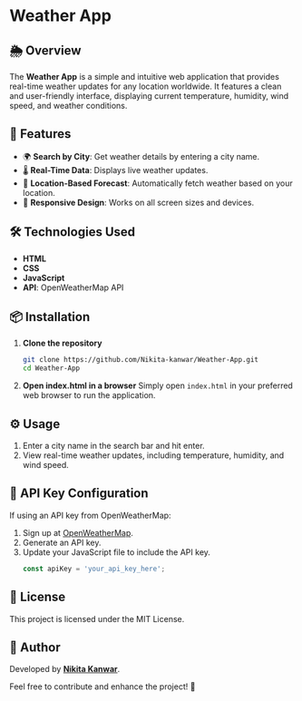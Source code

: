 # Weather App

## 🌦️ Overview
The **Weather App** is a simple and intuitive web application that provides real-time weather updates for any location worldwide. It features a clean and user-friendly interface, displaying current temperature, humidity, wind speed, and weather conditions.

## 🚀 Features
- 🌍 **Search by City**: Get weather details by entering a city name.
- 🌡️ **Real-Time Data**: Displays live weather updates.
- 📍 **Location-Based Forecast**: Automatically fetch weather based on your location.
- 🎨 **Responsive Design**: Works on all screen sizes and devices.

## 🛠️ Technologies Used
- **HTML**
- **CSS**
- **JavaScript**
- **API**: OpenWeatherMap API

## 📦 Installation
1. **Clone the repository**
   ```sh
   git clone https://github.com/Nikita-kanwar/Weather-App.git
   cd Weather-App
   ```
2. **Open index.html in a browser**
   Simply open `index.html` in your preferred web browser to run the application.

## ⚙️ Usage
1. Enter a city name in the search bar and hit enter.
2. View real-time weather updates, including temperature, humidity, and wind speed.

## 🔗 API Key Configuration
If using an API key from OpenWeatherMap:
1. Sign up at [OpenWeatherMap](https://openweathermap.org/).
2. Generate an API key.
3. Update your JavaScript file to include the API key.
   ```js
   const apiKey = 'your_api_key_here';
   ```

## 📝 License
This project is licensed under the MIT License.

## 📌 Author
Developed by **[Nikita Kanwar](https://github.com/Nikita-kanwar)**.

Feel free to contribute and enhance the project! 🚀



